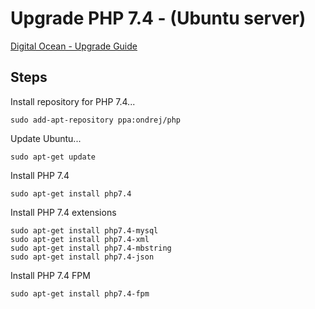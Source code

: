 # Upgrade PHP 7.4 - (Ubuntu server)

[Digital Ocean - Upgrade Guide](https://www.digitalocean.com/community/tutorials/how-to-upgrade-to-php-7-on-ubuntu-14-04)

## Steps
Install repository for PHP 7.4...
```
sudo add-apt-repository ppa:ondrej/php
```
Update Ubuntu...
```
sudo apt-get update
```
Install PHP 7.4
```
sudo apt-get install php7.4
```
Install PHP 7.4 extensions
```
sudo apt-get install php7.4-mysql
sudo apt-get install php7.4-xml
sudo apt-get install php7.4-mbstring
sudo apt-get install php7.4-json
```
Install PHP 7.4 FPM
```
sudo apt-get install php7.4-fpm
```
